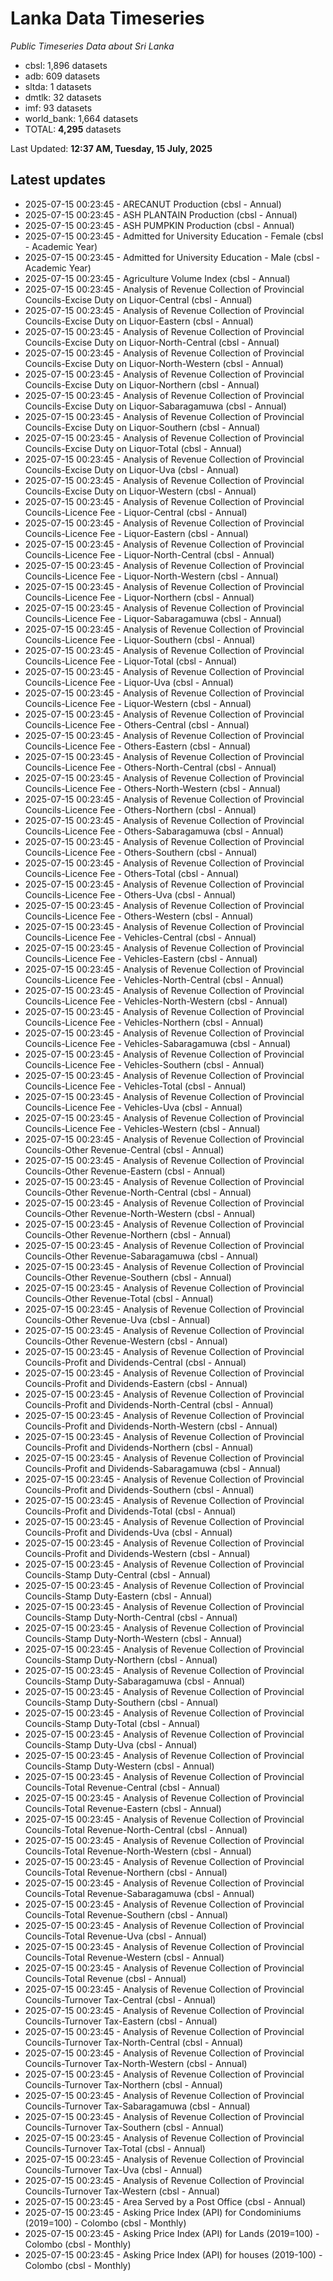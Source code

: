 # Lanka Data Timeseries
*Public Timeseries Data about Sri Lanka*

* cbsl: 1,896 datasets
* adb: 609 datasets
* sltda: 1 datasets
* dmtlk: 32 datasets
* imf: 93 datasets
* world_bank: 1,664 datasets
* TOTAL: **4,295** datasets

Last Updated: **12:37 AM, Tuesday, 15 July, 2025**

## Latest updates

* 2025-07-15 00:23:45 - ARECANUT Production (cbsl - Annual)
* 2025-07-15 00:23:45 - ASH PLANTAIN Production (cbsl - Annual)
* 2025-07-15 00:23:45 - ASH PUMPKIN Production (cbsl - Annual)
* 2025-07-15 00:23:45 - Admitted for University Education - Female (cbsl - Academic Year)
* 2025-07-15 00:23:45 - Admitted for University Education - Male (cbsl - Academic Year)
* 2025-07-15 00:23:45 - Agriculture Volume Index (cbsl - Annual)
* 2025-07-15 00:23:45 - Analysis of Revenue Collection of Provincial Councils-Excise Duty on Liquor-Central (cbsl - Annual)
* 2025-07-15 00:23:45 - Analysis of Revenue Collection of Provincial Councils-Excise Duty on Liquor-Eastern (cbsl - Annual)
* 2025-07-15 00:23:45 - Analysis of Revenue Collection of Provincial Councils-Excise Duty on Liquor-North-Central (cbsl - Annual)
* 2025-07-15 00:23:45 - Analysis of Revenue Collection of Provincial Councils-Excise Duty on Liquor-North-Western (cbsl - Annual)
* 2025-07-15 00:23:45 - Analysis of Revenue Collection of Provincial Councils-Excise Duty on Liquor-Northern (cbsl - Annual)
* 2025-07-15 00:23:45 - Analysis of Revenue Collection of Provincial Councils-Excise Duty on Liquor-Sabaragamuwa (cbsl - Annual)
* 2025-07-15 00:23:45 - Analysis of Revenue Collection of Provincial Councils-Excise Duty on Liquor-Southern (cbsl - Annual)
* 2025-07-15 00:23:45 - Analysis of Revenue Collection of Provincial Councils-Excise Duty on Liquor-Total (cbsl - Annual)
* 2025-07-15 00:23:45 - Analysis of Revenue Collection of Provincial Councils-Excise Duty on Liquor-Uva (cbsl - Annual)
* 2025-07-15 00:23:45 - Analysis of Revenue Collection of Provincial Councils-Excise Duty on Liquor-Western (cbsl - Annual)
* 2025-07-15 00:23:45 - Analysis of Revenue Collection of Provincial Councils-Licence Fee - Liquor-Central (cbsl - Annual)
* 2025-07-15 00:23:45 - Analysis of Revenue Collection of Provincial Councils-Licence Fee - Liquor-Eastern (cbsl - Annual)
* 2025-07-15 00:23:45 - Analysis of Revenue Collection of Provincial Councils-Licence Fee - Liquor-North-Central (cbsl - Annual)
* 2025-07-15 00:23:45 - Analysis of Revenue Collection of Provincial Councils-Licence Fee - Liquor-North-Western (cbsl - Annual)
* 2025-07-15 00:23:45 - Analysis of Revenue Collection of Provincial Councils-Licence Fee - Liquor-Northern (cbsl - Annual)
* 2025-07-15 00:23:45 - Analysis of Revenue Collection of Provincial Councils-Licence Fee - Liquor-Sabaragamuwa (cbsl - Annual)
* 2025-07-15 00:23:45 - Analysis of Revenue Collection of Provincial Councils-Licence Fee - Liquor-Southern (cbsl - Annual)
* 2025-07-15 00:23:45 - Analysis of Revenue Collection of Provincial Councils-Licence Fee - Liquor-Total (cbsl - Annual)
* 2025-07-15 00:23:45 - Analysis of Revenue Collection of Provincial Councils-Licence Fee - Liquor-Uva (cbsl - Annual)
* 2025-07-15 00:23:45 - Analysis of Revenue Collection of Provincial Councils-Licence Fee - Liquor-Western (cbsl - Annual)
* 2025-07-15 00:23:45 - Analysis of Revenue Collection of Provincial Councils-Licence Fee - Others-Central (cbsl - Annual)
* 2025-07-15 00:23:45 - Analysis of Revenue Collection of Provincial Councils-Licence Fee - Others-Eastern (cbsl - Annual)
* 2025-07-15 00:23:45 - Analysis of Revenue Collection of Provincial Councils-Licence Fee - Others-North-Central (cbsl - Annual)
* 2025-07-15 00:23:45 - Analysis of Revenue Collection of Provincial Councils-Licence Fee - Others-North-Western (cbsl - Annual)
* 2025-07-15 00:23:45 - Analysis of Revenue Collection of Provincial Councils-Licence Fee - Others-Northern (cbsl - Annual)
* 2025-07-15 00:23:45 - Analysis of Revenue Collection of Provincial Councils-Licence Fee - Others-Sabaragamuwa (cbsl - Annual)
* 2025-07-15 00:23:45 - Analysis of Revenue Collection of Provincial Councils-Licence Fee - Others-Southern (cbsl - Annual)
* 2025-07-15 00:23:45 - Analysis of Revenue Collection of Provincial Councils-Licence Fee - Others-Total (cbsl - Annual)
* 2025-07-15 00:23:45 - Analysis of Revenue Collection of Provincial Councils-Licence Fee - Others-Uva (cbsl - Annual)
* 2025-07-15 00:23:45 - Analysis of Revenue Collection of Provincial Councils-Licence Fee - Others-Western (cbsl - Annual)
* 2025-07-15 00:23:45 - Analysis of Revenue Collection of Provincial Councils-Licence Fee - Vehicles-Central (cbsl - Annual)
* 2025-07-15 00:23:45 - Analysis of Revenue Collection of Provincial Councils-Licence Fee - Vehicles-Eastern (cbsl - Annual)
* 2025-07-15 00:23:45 - Analysis of Revenue Collection of Provincial Councils-Licence Fee - Vehicles-North-Central (cbsl - Annual)
* 2025-07-15 00:23:45 - Analysis of Revenue Collection of Provincial Councils-Licence Fee - Vehicles-North-Western (cbsl - Annual)
* 2025-07-15 00:23:45 - Analysis of Revenue Collection of Provincial Councils-Licence Fee - Vehicles-Northern (cbsl - Annual)
* 2025-07-15 00:23:45 - Analysis of Revenue Collection of Provincial Councils-Licence Fee - Vehicles-Sabaragamuwa (cbsl - Annual)
* 2025-07-15 00:23:45 - Analysis of Revenue Collection of Provincial Councils-Licence Fee - Vehicles-Southern (cbsl - Annual)
* 2025-07-15 00:23:45 - Analysis of Revenue Collection of Provincial Councils-Licence Fee - Vehicles-Total (cbsl - Annual)
* 2025-07-15 00:23:45 - Analysis of Revenue Collection of Provincial Councils-Licence Fee - Vehicles-Uva (cbsl - Annual)
* 2025-07-15 00:23:45 - Analysis of Revenue Collection of Provincial Councils-Licence Fee - Vehicles-Western (cbsl - Annual)
* 2025-07-15 00:23:45 - Analysis of Revenue Collection of Provincial Councils-Other Revenue-Central (cbsl - Annual)
* 2025-07-15 00:23:45 - Analysis of Revenue Collection of Provincial Councils-Other Revenue-Eastern (cbsl - Annual)
* 2025-07-15 00:23:45 - Analysis of Revenue Collection of Provincial Councils-Other Revenue-North-Central (cbsl - Annual)
* 2025-07-15 00:23:45 - Analysis of Revenue Collection of Provincial Councils-Other Revenue-North-Western (cbsl - Annual)
* 2025-07-15 00:23:45 - Analysis of Revenue Collection of Provincial Councils-Other Revenue-Northern (cbsl - Annual)
* 2025-07-15 00:23:45 - Analysis of Revenue Collection of Provincial Councils-Other Revenue-Sabaragamuwa (cbsl - Annual)
* 2025-07-15 00:23:45 - Analysis of Revenue Collection of Provincial Councils-Other Revenue-Southern (cbsl - Annual)
* 2025-07-15 00:23:45 - Analysis of Revenue Collection of Provincial Councils-Other Revenue-Total (cbsl - Annual)
* 2025-07-15 00:23:45 - Analysis of Revenue Collection of Provincial Councils-Other Revenue-Uva (cbsl - Annual)
* 2025-07-15 00:23:45 - Analysis of Revenue Collection of Provincial Councils-Other Revenue-Western (cbsl - Annual)
* 2025-07-15 00:23:45 - Analysis of Revenue Collection of Provincial Councils-Profit and Dividends-Central (cbsl - Annual)
* 2025-07-15 00:23:45 - Analysis of Revenue Collection of Provincial Councils-Profit and Dividends-Eastern (cbsl - Annual)
* 2025-07-15 00:23:45 - Analysis of Revenue Collection of Provincial Councils-Profit and Dividends-North-Central (cbsl - Annual)
* 2025-07-15 00:23:45 - Analysis of Revenue Collection of Provincial Councils-Profit and Dividends-North-Western (cbsl - Annual)
* 2025-07-15 00:23:45 - Analysis of Revenue Collection of Provincial Councils-Profit and Dividends-Northern (cbsl - Annual)
* 2025-07-15 00:23:45 - Analysis of Revenue Collection of Provincial Councils-Profit and Dividends-Sabaragamuwa (cbsl - Annual)
* 2025-07-15 00:23:45 - Analysis of Revenue Collection of Provincial Councils-Profit and Dividends-Southern (cbsl - Annual)
* 2025-07-15 00:23:45 - Analysis of Revenue Collection of Provincial Councils-Profit and Dividends-Total (cbsl - Annual)
* 2025-07-15 00:23:45 - Analysis of Revenue Collection of Provincial Councils-Profit and Dividends-Uva (cbsl - Annual)
* 2025-07-15 00:23:45 - Analysis of Revenue Collection of Provincial Councils-Profit and Dividends-Western (cbsl - Annual)
* 2025-07-15 00:23:45 - Analysis of Revenue Collection of Provincial Councils-Stamp Duty-Central (cbsl - Annual)
* 2025-07-15 00:23:45 - Analysis of Revenue Collection of Provincial Councils-Stamp Duty-Eastern (cbsl - Annual)
* 2025-07-15 00:23:45 - Analysis of Revenue Collection of Provincial Councils-Stamp Duty-North-Central (cbsl - Annual)
* 2025-07-15 00:23:45 - Analysis of Revenue Collection of Provincial Councils-Stamp Duty-North-Western (cbsl - Annual)
* 2025-07-15 00:23:45 - Analysis of Revenue Collection of Provincial Councils-Stamp Duty-Northern (cbsl - Annual)
* 2025-07-15 00:23:45 - Analysis of Revenue Collection of Provincial Councils-Stamp Duty-Sabaragamuwa (cbsl - Annual)
* 2025-07-15 00:23:45 - Analysis of Revenue Collection of Provincial Councils-Stamp Duty-Southern (cbsl - Annual)
* 2025-07-15 00:23:45 - Analysis of Revenue Collection of Provincial Councils-Stamp Duty-Total (cbsl - Annual)
* 2025-07-15 00:23:45 - Analysis of Revenue Collection of Provincial Councils-Stamp Duty-Uva (cbsl - Annual)
* 2025-07-15 00:23:45 - Analysis of Revenue Collection of Provincial Councils-Stamp Duty-Western (cbsl - Annual)
* 2025-07-15 00:23:45 - Analysis of Revenue Collection of Provincial Councils-Total Revenue-Central (cbsl - Annual)
* 2025-07-15 00:23:45 - Analysis of Revenue Collection of Provincial Councils-Total Revenue-Eastern (cbsl - Annual)
* 2025-07-15 00:23:45 - Analysis of Revenue Collection of Provincial Councils-Total Revenue-North-Central (cbsl - Annual)
* 2025-07-15 00:23:45 - Analysis of Revenue Collection of Provincial Councils-Total Revenue-North-Western (cbsl - Annual)
* 2025-07-15 00:23:45 - Analysis of Revenue Collection of Provincial Councils-Total Revenue-Northern (cbsl - Annual)
* 2025-07-15 00:23:45 - Analysis of Revenue Collection of Provincial Councils-Total Revenue-Sabaragamuwa (cbsl - Annual)
* 2025-07-15 00:23:45 - Analysis of Revenue Collection of Provincial Councils-Total Revenue-Southern (cbsl - Annual)
* 2025-07-15 00:23:45 - Analysis of Revenue Collection of Provincial Councils-Total Revenue-Uva (cbsl - Annual)
* 2025-07-15 00:23:45 - Analysis of Revenue Collection of Provincial Councils-Total Revenue-Western (cbsl - Annual)
* 2025-07-15 00:23:45 - Analysis of Revenue Collection of Provincial Councils-Total Revenue (cbsl - Annual)
* 2025-07-15 00:23:45 - Analysis of Revenue Collection of Provincial Councils-Turnover Tax-Central (cbsl - Annual)
* 2025-07-15 00:23:45 - Analysis of Revenue Collection of Provincial Councils-Turnover Tax-Eastern (cbsl - Annual)
* 2025-07-15 00:23:45 - Analysis of Revenue Collection of Provincial Councils-Turnover Tax-North-Central (cbsl - Annual)
* 2025-07-15 00:23:45 - Analysis of Revenue Collection of Provincial Councils-Turnover Tax-North-Western (cbsl - Annual)
* 2025-07-15 00:23:45 - Analysis of Revenue Collection of Provincial Councils-Turnover Tax-Northern (cbsl - Annual)
* 2025-07-15 00:23:45 - Analysis of Revenue Collection of Provincial Councils-Turnover Tax-Sabaragamuwa (cbsl - Annual)
* 2025-07-15 00:23:45 - Analysis of Revenue Collection of Provincial Councils-Turnover Tax-Southern (cbsl - Annual)
* 2025-07-15 00:23:45 - Analysis of Revenue Collection of Provincial Councils-Turnover Tax-Total (cbsl - Annual)
* 2025-07-15 00:23:45 - Analysis of Revenue Collection of Provincial Councils-Turnover Tax-Uva (cbsl - Annual)
* 2025-07-15 00:23:45 - Analysis of Revenue Collection of Provincial Councils-Turnover Tax-Western (cbsl - Annual)
* 2025-07-15 00:23:45 - Area Served by a Post Office (cbsl - Annual)
* 2025-07-15 00:23:45 - Asking Price Index (API) for Condominiums (2019=100) - Colombo (cbsl - Monthly)
* 2025-07-15 00:23:45 - Asking Price Index (API) for Lands (2019=100) - Colombo (cbsl - Monthly)
* 2025-07-15 00:23:45 - Asking Price Index (API) for houses (2019-100) - Colombo (cbsl - Monthly)